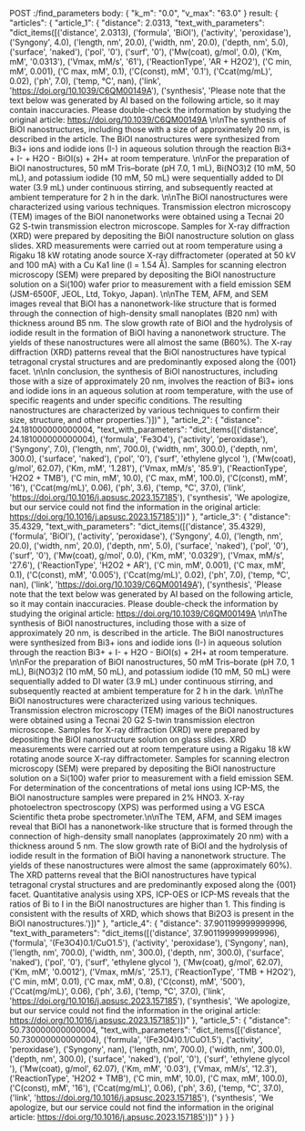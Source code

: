 POST <url>:<port>/find_parameters
body:
{
    "k_m": "0.0",
    "v_max": "63.0"
}
result:
{
    "articles": {
        "article_1": {
            "distance": 2.0313,
            "text_with_parameters": "dict_items([('distance', 2.0313), ('formula', 'BiOI'), ('activity', 'peroxidase'), ('Syngony', 4.0), ('length, nm', 20.0), ('width, nm', 20.0), ('depth, nm', 5.0), ('surface', 'naked'), ('pol', '0'), ('surf', '0'), ('Mw(coat), g/mol', 0.0), ('Km, mM', '0.0313'), ('Vmax, mM/s', '61'), ('ReactionType', 'AR + H2O2'), ('C min, mM', 0.001), ('C max, mM', 0.1), ('C(const), mM', '0.1'), ('Ccat(mg/mL)', 0.02), ('ph', 7.0), ('temp, °C', nan), ('link', 'https://doi.org/10.1039/C6QM00149A'), ('synthesis', 'Please note that the text below was generated by AI based on the following article, so it may contain inaccuracies. Please double-check the information by studying the original article: https://doi.org/10.1039/C6QM00149A  \\n\\nThe synthesis of BiOI nanostructures, including those with a size of approximately 20 nm, is described in the article. The BiOI nanostructures were synthesized from Bi3+ ions and iodide ions (I-) in aqueous solution through the reaction Bi3+ + I- + H2O - BiOI(s) + 2H+ at room temperature. \\n\\nFor the preparation of BiOI nanostructures, 50 mM Tris–borate (pH 7.0, 1 mL), Bi(NO3)2 (10 mM, 50 mL), and potassium iodide (10 mM, 50 mL) were sequentially added to DI water (3.9 mL) under continuous stirring, and subsequently reacted at ambient temperature for 2 h in the dark. \\n\\nThe BiOI nanostructures were characterized using various techniques. Transmission electron microscopy (TEM) images of the BiOI nanonetworks were obtained using a Tecnai 20 G2 S-twin transmission electron microscope. Samples for X-ray diffraction (XRD) were prepared by depositing the BiOI nanostructure solution on glass slides. XRD measurements were carried out at room temperature using a Rigaku 18 kW rotating anode source X-ray diffractometer (operated at 50 kV and 100 mA) with a Cu Ka1 line (l = 1.54 Å). Samples for scanning electron microscopy (SEM) were prepared by depositing the BiOI nanostructure solution on a Si(100) wafer prior to measurement with a field emission SEM (JSM-6500F, JEOL, Ltd, Tokyo, Japan). \\n\\nThe TEM, AFM, and SEM images reveal that BiOI has a nanonetwork-like structure that is formed through the connection of high-density small nanoplates (B20 nm) with thickness around B5 nm. The slow growth rate of BiOI and the hydrolysis of iodide result in the formation of BiOI having a nanonetwork structure. The yields of these nanostructures were all almost the same (B60%). The X-ray diffraction (XRD) patterns reveal that the BiOI nanostructures have typical tetragonal crystal structures and are predominantly exposed along the {001} facet. \\n\\nIn conclusion, the synthesis of BiOI nanostructures, including those with a size of approximately 20 nm, involves the reaction of Bi3+ ions and iodide ions in an aqueous solution at room temperature, with the use of specific reagents and under specific conditions. The resulting nanostructures are characterized by various techniques to confirm their size, structure, and other properties.')])"
        },
        "article_2": {
            "distance": 24.181000000000004,
            "text_with_parameters": "dict_items([('distance', 24.181000000000004), ('formula', 'Fe3O4'), ('activity', 'peroxidase'), ('Syngony', 7.0), ('length, nm', 700.0), ('width, nm', 300.0), ('depth, nm', 300.0), ('surface', 'naked'), ('pol', '0'), ('surf', 'ethylene glycol '), ('Mw(coat), g/mol', 62.07), ('Km, mM', '1.281'), ('Vmax, mM/s', '85.9'), ('ReactionType', 'H2O2 + TMB'), ('C min, mM', 10.0), ('C max, mM', 100.0), ('C(const), mM', '16'), ('Ccat(mg/mL)', 0.06), ('ph', 3.6), ('temp, °C', 37.0), ('link', 'https://doi.org/10.1016/j.apsusc.2023.157185'), ('synthesis', 'We apologize, but our service could not find the information in the original article: https://doi.org/10.1016/j.apsusc.2023.157185')])"
        },
        "article_3": {
            "distance": 35.4329,
            "text_with_parameters": "dict_items([('distance', 35.4329), ('formula', 'BiOI'), ('activity', 'peroxidase'), ('Syngony', 4.0), ('length, nm', 20.0), ('width, nm', 20.0), ('depth, nm', 5.0), ('surface', 'naked'), ('pol', '0'), ('surf', '0'), ('Mw(coat), g/mol', 0.0), ('Km, mM', '0.0329'), ('Vmax, mM/s', '27.6'), ('ReactionType', 'H2O2 + AR'), ('C min, mM', 0.001), ('C max, mM', 0.1), ('C(const), mM', '0.005'), ('Ccat(mg/mL)', 0.02), ('ph', 7.0), ('temp, °C', nan), ('link', 'https://doi.org/10.1039/C6QM00149A'), ('synthesis', 'Please note that the text below was generated by AI based on the following article, so it may contain inaccuracies. Please double-check the information by studying the original article: https://doi.org/10.1039/C6QM00149A  \\n\\nThe synthesis of BiOI nanostructures, including those with a size of approximately 20 nm, is described in the article. The BiOI nanostructures were synthesized from Bi3+ ions and iodide ions (I-) in aqueous solution through the reaction Bi3+ + I- + H2O - BiOI(s) + 2H+ at room temperature. \\n\\nFor the preparation of BiOI nanostructures, 50 mM Tris–borate (pH 7.0, 1 mL), Bi(NO3)2 (10 mM, 50 mL), and potassium iodide (10 mM, 50 mL) were sequentially added to DI water (3.9 mL) under continuous stirring, and subsequently reacted at ambient temperature for 2 h in the dark. \\n\\nThe BiOI nanostructures were characterized using various techniques. Transmission electron microscopy (TEM) images of the BiOI nanostructures were obtained using a Tecnai 20 G2 S-twin transmission electron microscope. Samples for X-ray diffraction (XRD) were prepared by depositing the BiOI nanostructure solution on glass slides. XRD measurements were carried out at room temperature using a Rigaku 18 kW rotating anode source X-ray diffractometer. Samples for scanning electron microscopy (SEM) were prepared by depositing the BiOI nanostructure solution on a Si(100) wafer prior to measurement with a field emission SEM. For determination of the concentrations of metal ions using ICP-MS, the BiOI nanostructure samples were prepared in 2% HNO3. X-ray photoelectron spectroscopy (XPS) was performed using a VG ESCA Scientific theta probe spectrometer.\\n\\nThe TEM, AFM, and SEM images reveal that BiOI has a nanonetwork-like structure that is formed through the connection of high-density small nanoplates (approximately 20 nm) with a thickness around 5 nm. The slow growth rate of BiOI and the hydrolysis of iodide result in the formation of BiOI having a nanonetwork structure. The yields of these nanostructures were almost the same (approximately 60%). The XRD patterns reveal that the BiOI nanostructures have typical tetragonal crystal structures and are predominantly exposed along the {001} facet. Quantitative analysis using XPS, ICP-OES or ICP-MS reveals that the ratios of Bi to I in the BiOI nanostructures are higher than 1. This finding is consistent with the results of XRD, which shows that Bi2O3 is present in the BiOI nanostructures.')])"
        },
        "article_4": {
            "distance": 37.901199999999996,
            "text_with_parameters": "dict_items([('distance', 37.901199999999996), ('formula', '(Fe3O4)0.1/CuO1.5'), ('activity', 'peroxidase'), ('Syngony', nan), ('length, nm', 700.0), ('width, nm', 300.0), ('depth, nm', 300.0), ('surface', 'naked'), ('pol', '0'), ('surf', 'ethylene glycol '), ('Mw(coat), g/mol', 62.07), ('Km, mM', '0.0012'), ('Vmax, mM/s', '25.1'), ('ReactionType', 'TMB + H2O2'), ('C min, mM', 0.01), ('C max, mM', 0.8), ('C(const), mM', '500'), ('Ccat(mg/mL)', 0.06), ('ph', 3.6), ('temp, °C', 37.0), ('link', 'https://doi.org/10.1016/j.apsusc.2023.157185'), ('synthesis', 'We apologize, but our service could not find the information in the original article: https://doi.org/10.1016/j.apsusc.2023.157185')])"
        },
        "article_5": {
            "distance": 50.730000000000004,
            "text_with_parameters": "dict_items([('distance', 50.730000000000004), ('formula', '(Fe3O4)0.1/CuO1.5'), ('activity', 'peroxidase'), ('Syngony', nan), ('length, nm', 700.0), ('width, nm', 300.0), ('depth, nm', 300.0), ('surface', 'naked'), ('pol', '0'), ('surf', 'ethylene glycol '), ('Mw(coat), g/mol', 62.07), ('Km, mM', '0.03'), ('Vmax, mM/s', '12.3'), ('ReactionType', 'H2O2 + TMB'), ('C min, mM', 10.0), ('C max, mM', 100.0), ('C(const), mM', '16'), ('Ccat(mg/mL)', 0.06), ('ph', 3.6), ('temp, °C', 37.0), ('link', 'https://doi.org/10.1016/j.apsusc.2023.157185'), ('synthesis', 'We apologize, but our service could not find the information in the original article: https://doi.org/10.1016/j.apsusc.2023.157185')])"
        }
    }
}
